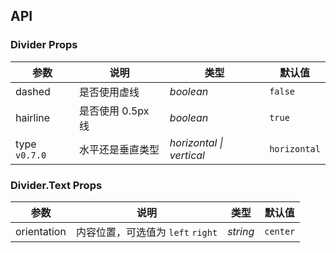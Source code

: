 ## API

### Divider Props

| 参数       | 说明           | 类型        | 默认值     |
|----------|--------------|-----------|---------|
| dashed   | 是否使用虚线       | _boolean_ | `false` |
| hairline | 是否使用 0.5px 线 | _boolean_ | `true`  |
| type `v0.7.0` | 水平还是垂直类型 | _horizontal \| vertical_ | `horizontal`  |

### Divider.Text Props

| 参数          | 说明                       | 类型       | 默认值      |
|-------------|--------------------------|----------|----------|
| orientation | 内容位置，可选值为 `left` `right` | _string_ | `center` |